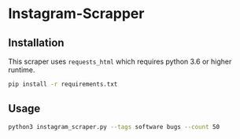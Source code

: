 # Instagram-Scrapper

## Installation

This scraper uses `requests_html` which requires python 3.6 or higher runtime.

```bash
pip install -r requirements.txt
```

## Usage

```bash
python3 instagram_scraper.py --tags software bugs --count 50
```
